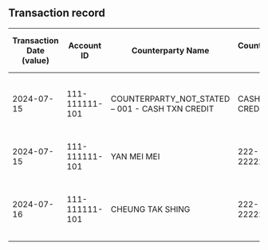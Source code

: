 ## Transaction record
| Transaction Date (value) | Account ID | Counterparty Name | Counterparty ID | Originating Currency | Originating Amount | Debit Credit Indicator | Beneficiary Bank Raw | Originator Bank Raw | Beneficiary Name | Originator Account Number | Transaction Type Source | Transaction Code Description | Sending Bank Account Number | Sending Bank Address | Converted Amount | Fraud payment |
| --- | --- | --- | --- | --- | --- | --- | --- | --- | --- | --- | --- | --- | --- | --- | --- | --- |
| 2024-07-15 | 111-111111-101 | COUNTERPARTY\_NOT\_STATED – 001 - CASH TXN CREDIT | CASH TXN CREDIT | HKD | 90000 | C | NaN | NaN | MR CHAN TAI MAN | COUNTERPARTY\_NOT\_STATED – 001 - CASH TXN CREDIT | CCCS | CASH DEP VIA CDM/BCDM - AC INPUT (TOUCH SCREEN) | NaN | NaN | 90000 | 3 |
| 2024-07-15 | 111-111111-101 | YAN MEI MEI | 222-222222-102 | HKD | 40500 | C | NaN | NaN | MR CHAN TAI MAN | MR YAN MEI MEI | CUTF | ATM TRANSFER UNRELATED DEPOSIT | NaN | NaN | 40500 | 2 |
| 2024-07-16 | 111-111111-101 | CHEUNG TAK SHING | 222-222222-101 | HKD | 40000 | C | NaN | NaN | MR CHAN TAI MAN | MISS CHEUNG TAK SHING | CUTF | DCP UNRELATED ELECTRONIC TRANSFER CREDIT FROM PIB | NaN | NaN | 40000 | 1 |